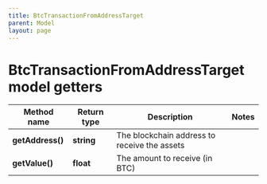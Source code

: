 ```yaml
---
title: BtcTransactionFromAddressTarget
parent: Model
layout: page
---
```


# BtcTransactionFromAddressTarget model getters

Method name | Return type | Description | Notes
------------ | ------------- | ------------- | -------------
**getAddress()** | **string** | The blockchain address to receive the assets |
**getValue()** | **float** | The amount to receive (in BTC) |

